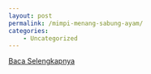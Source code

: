 ```yaml
---
layout: post
permalink: /mimpi-menang-sabung-ayam/
categories:
    - Uncategorized
---
```


[Baca Selengkapnya](/05)